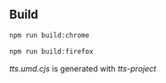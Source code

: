 ## Build

```bash
npm run build:chrome

npm run build:firefox
```

*tts.umd.cjs* is generated with *tts-project*
